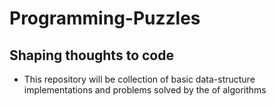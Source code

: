 # Programming-Puzzles

## Shaping thoughts to code

- This repository will be collection of basic data-structure implementations and problems solved by the of algorithms
